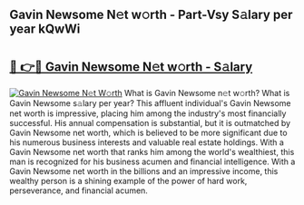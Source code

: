 ## Gavin Newsome N𝚎t w𝚘rth - Part-Vsy S𝚊lary per year kQwWi

# <h2><a href="http://gc0fk7.nevu.top/?p=Gavin+Newsome">🔗 👉🔴 Gavin Newsome N𝚎t w𝚘rth - S𝚊lary</a></h2>

[![Gavin Newsome N𝚎t W𝚘rth](https://i.imgur.com/Oavwk0R.jpeg)](http://gc0fk7.nevu.top/?p=Gavin+Newsome)
What is Gavin Newsome n𝚎t w𝚘rth? What is Gavin Newsome s𝚊lary per year?
This affluent individual's Gavin Newsome net worth is impressive, placing him among the industry's most financially successful. His annual compensation is substantial, but it is outmatched by Gavin Newsome net worth, which is believed to be more significant due to his numerous business interests and valuable real estate holdings. With a Gavin Newsome net worth that ranks him among the world's wealthiest, this man is recognized for his business acumen and financial intelligence. With a Gavin Newsome net worth in the billions and an impressive income, this wealthy person is a shining example of the power of hard work, perseverance, and financial acumen.

